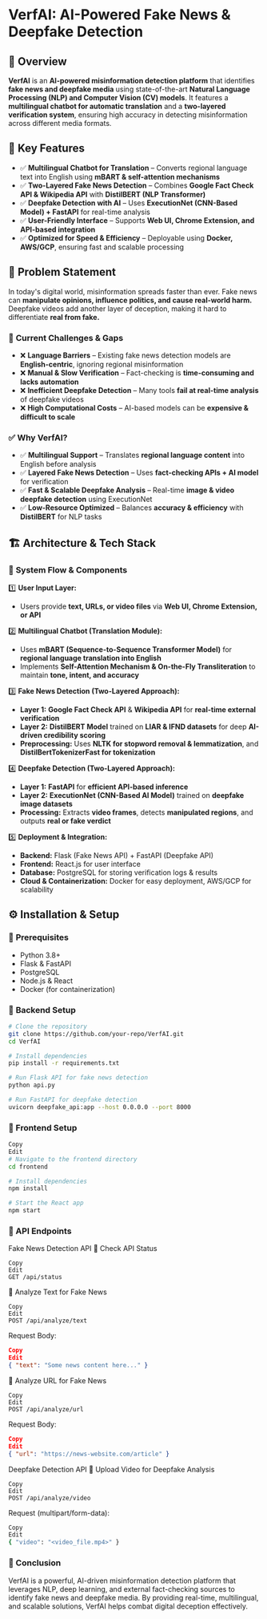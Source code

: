 # **VerfAI: AI-Powered Fake News & Deepfake Detection**

## 📌 Overview
**VerfAI** is an **AI-powered misinformation detection platform** that identifies **fake news and deepfake media** using state-of-the-art **Natural Language Processing (NLP) and Computer Vision (CV) models**. It features a **multilingual chatbot for automatic translation** and a **two-layered verification system**, ensuring high accuracy in detecting misinformation across different media formats.

## 🚀 Key Features
- ✅ **Multilingual Chatbot for Translation** – Converts regional language text into English using **mBART & self-attention mechanisms**  
- ✅ **Two-Layered Fake News Detection** – Combines **Google Fact Check API & Wikipedia API** with **DistilBERT (NLP Transformer)**  
- ✅ **Deepfake Detection with AI** – Uses **ExecutionNet (CNN-Based Model) + FastAPI** for real-time analysis  
- ✅ **User-Friendly Interface** – Supports **Web UI, Chrome Extension, and API-based integration**  
- ✅ **Optimized for Speed & Efficiency** – Deployable using **Docker, AWS/GCP**, ensuring fast and scalable processing  


## 🔬 Problem Statement
In today's digital world, misinformation spreads faster than ever. Fake news can **manipulate opinions, influence politics, and cause real-world harm.** Deepfake videos add another layer of deception, making it hard to differentiate **real from fake.**  

### 🚧 **Current Challenges & Gaps**
- ❌ **Language Barriers** – Existing fake news detection models are **English-centric**, ignoring regional misinformation  
- ❌ **Manual & Slow Verification** – Fact-checking is **time-consuming and lacks automation**  
- ❌ **Inefficient Deepfake Detection** – Many tools **fail at real-time analysis** of deepfake videos  
- ❌ **High Computational Costs** – AI-based models can be **expensive & difficult to scale**  

### ✅ **Why VerfAI?**
- ✅ **Multilingual Support** – Translates **regional language content** into English before analysis  
- ✅ **Layered Fake News Detection** – Uses **fact-checking APIs + AI model** for verification  
- ✅ **Fast & Scalable Deepfake Analysis** – Real-time **image & video deepfake detection** using ExecutionNet  
- ✅ **Low-Resource Optimized** – Balances **accuracy & efficiency** with **DistilBERT** for NLP tasks  


## 🏗 Architecture & Tech Stack  

### 🔹 **System Flow & Components**
1️⃣ **User Input Layer:**  
   - Users provide **text, URLs, or video files** via **Web UI, Chrome Extension, or API**  

2️⃣ **Multilingual Chatbot (Translation Module):**  
   - Uses **mBART (Sequence-to-Sequence Transformer Model)** for **regional language translation into English**  
   - Implements **Self-Attention Mechanism & On-the-Fly Transliteration** to maintain **tone, intent, and accuracy**  

3️⃣ **Fake News Detection (Two-Layered Approach):**  
   - **Layer 1:** **Google Fact Check API** & **Wikipedia API** for **real-time external verification**  
   - **Layer 2:** **DistilBERT Model** trained on **LIAR & IFND datasets** for deep **AI-driven credibility scoring**  
   - **Preprocessing:** Uses **NLTK for stopword removal & lemmatization**, and **DistilBertTokenizerFast for tokenization**  

4️⃣ **Deepfake Detection (Two-Layered Approach):**  
   - **Layer 1:** **FastAPI** for **efficient API-based inference**  
   - **Layer 2:** **ExecutionNet (CNN-Based AI Model)** trained on **deepfake image datasets**  
   - **Processing:** Extracts **video frames**, detects **manipulated regions**, and outputs **real or fake verdict**  

5️⃣ **Deployment & Integration:**  
   - **Backend:** Flask (Fake News API) + FastAPI (Deepfake API)  
   - **Frontend:** React.js for user interface  
   - **Database:** PostgreSQL for storing verification logs & results  
   - **Cloud & Containerization:** Docker for easy deployment, AWS/GCP for scalability  


## ⚙ Installation & Setup  

### 🔹 **Prerequisites**
- Python 3.8+  
- Flask & FastAPI  
- PostgreSQL  
- Node.js & React  
- Docker (for containerization)  

### 🔹 **Backend Setup**
```sh
# Clone the repository
git clone https://github.com/your-repo/VerfAI.git
cd VerfAI

# Install dependencies
pip install -r requirements.txt

# Run Flask API for fake news detection
python api.py

# Run FastAPI for deepfake detection
uvicorn deepfake_api:app --host 0.0.0.0 --port 8000
```

### 🔹 Frontend Setup
```sh
Copy
Edit
# Navigate to the frontend directory
cd frontend

# Install dependencies
npm install

# Start the React app
npm start
```

### 📜 API Endpoints
Fake News Detection API
🔹 Check API Status
```http
Copy
Edit
GET /api/status
```
🔹 Analyze Text for Fake News
```http
Copy
Edit
POST /api/analyze/text
```
Request Body:

```json
Copy
Edit
{ "text": "Some news content here..." }
```
🔹 Analyze URL for Fake News
```http
Copy
Edit
POST /api/analyze/url
```
Request Body:

```json
Copy
Edit
{ "url": "https://news-website.com/article" }
```
Deepfake Detection API
🔹 Upload Video for Deepfake Analysis
```http
Copy
Edit
POST /api/analyze/video
```
Request (multipart/form-data):

```sh
Copy
Edit
{ "video": "<video_file.mp4>" }
```

### 🎯 Conclusion
VerfAI is a powerful, AI-driven misinformation detection platform that leverages NLP, deep learning, and external fact-checking sources to identify fake news and deepfake media. By providing real-time, multilingual, and scalable solutions, VerfAI helps combat digital deception effectively.
